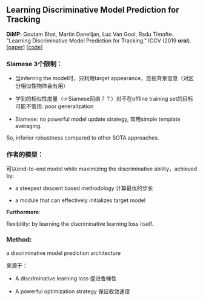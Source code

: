 ## Learning Discriminative Model Prediction for Tracking

**DiMP:** Goutam Bhat, Martin Danelljan, Luc Van Gool, Radu Timofte.<br />
  "Learning Discriminative Model Prediction for Tracking." ICCV (2019 **oral**). 
  [[paper](http://openaccess.thecvf.com/content_ICCV_2019/papers/Bhat_Learning_Discriminative_Model_Prediction_for_Tracking_ICCV_2019_paper.pdf)]
  [[code](https://github.com/visionml/pytracking)]

### **Siamese** 3个限制：

* 当inferring the model时，只利用target appearance，忽视背景信息（对区分相似性物体会有用）

* 学到的相似性度量（☞Siamese网络？？）对不在offline training set的目标可能不管用: poor generalization

* Siamese: no powerful model update strategy, 常用simple template averaging.

So, inferior robustness compared to other SOTA approaches.

### 作者的模型：

可以end-to-end model while maximizing the discriminative ability，achieved by:

* a steepest descent based methodology 计算最优的步长

* a module that can effectively initializes target model

**Furthermore**:

flexibility: by learning the discriminative learning loss itself.

### Method:

a discriminative model prediction architecture

来源于：

* A discriminative learning loss 促进鲁棒性

* A powerful optimization strategy 保证收敛速度



